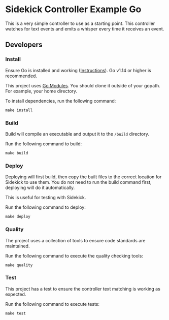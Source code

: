 # Sidekick Controller Example Go

This is a very simple controller to use as a starting point. This controller watches for text events and emits a whisper every time it receives an event.

## Developers

### Install

Ensure Go is installed and working ([Instructions](https://golang.org/doc/install)). Go v1.14 or higher is recommended.

This project uses [Go Modules](https://blog.golang.org/using-go-modules). You should clone it outside of your gopath. For example, your home directory.

To install dependencies, run the following command:

```shell
make install
```

### Build

Build will compile an executable and output it to the `/build` directory.

Run the following command to build:

```shell
make build
```

### Deploy

Deploying will first build, then copy the built files to the correct location for Sidekick to use them. You do not need to run the build command first, deploying will do it automatically.

This is useful for testing with Sidekick.

Run the following command to deploy:

```shell
make deploy
```

### Quality

The project uses a collection of tools to ensure code standards are maintained.

Run the following command to execute the quality checking tools:

```shell
make quality
```

### Test

This project has a test to ensure the controller text matching is working as expected.

Run the following command to execute tests:

```shell
make test
```
